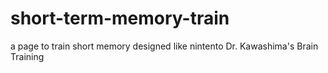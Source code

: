 # short-term-memory-train
a page to train short memory designed like nintento Dr. Kawashima's Brain Training
